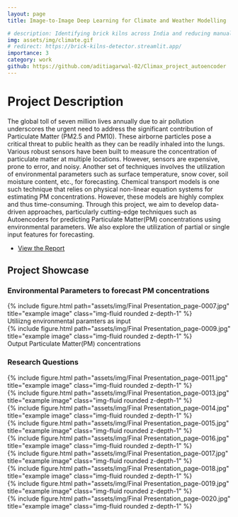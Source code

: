 ```yaml
---
layout: page
title: Image-to-Image Deep Learning for Climate and Weather Modelling

# description: Identifying brick kilns across India and reducing manual annotation efforts using active learning by 30%.
img: assets/img/climate.gif
# redirect: https://brick-kilns-detector.streamlit.app/
importance: 3
category: work
github: https://github.com/aditiagarwal-02/Climax_project_autoencoder
---
```


# Project Description

The global toll of seven million lives annually due to air pollution underscores the urgent need to address the significant contribution of Particulate Matter (PM2.5 and PM10). These airborne particles pose a critical threat to public health as they can be readily inhaled into the lungs. Various robust sensors have been built to measure the concentration of particulate matter at multiple locations. However, sensors are expensive, prone to error, and noisy. Another set of techniques involves the utilization of environmental parameters such as surface temperature, snow cover, soil moisture content, etc., for forecasting. Chemical transport models is one such technique that relies on physical non-linear equation systems for estimating PM concentrations. However, these models are highly complex and thus time-consuming. Through this project, we aim to develop data-driven approaches, particularly cutting-edge techniques such as Autoencoders for predicting Particulate Matter(PM) concentrations using environmental parameters. We also explore the utilization of partial or single input features for forecasting.


<!-- <big><b>Research Paper accepted at NeurIPS 2023 Workshop on Active Learning in the Real World,2023. Here's the published [version](https://drive.google.com/file/d/1feZUEhzxBBCxrD9e98_UFtD1Ygvbqjlj/view?usp=drive_link)</b></big> -->

- [View the Report](https://drive.google.com/file/d/1Zg8O5x6UYMO3UjyfoHE9e6yqc-S9_czG/view?usp=drive_link)
<!-- - [GitHub Repository](https://github.com/aditiagarwal-02/brick-kiln) -->

## Project Showcase

<h3>Environmental Parameters to forecast PM concentrations</h3>

<!-- Row 1 -->
<div class="row">
    <div class="col-sm mt-3 mt-md-0">
        {% include figure.html path="assets/img/Final Presentation_page-0007.jpg" title="example image" class="img-fluid rounded z-depth-1" %}
        <div class="caption">Utiliizng environmental paramters as input</div>
    </div>
    <div class="col-sm mt-3 mt-md-0">
        {% include figure.html path="assets/img/Final Presentation_page-0009.jpg" title="example image" class="img-fluid rounded z-depth-1" %}
        <div class="caption">Output Particulate Matter(PM) concentrations</div>
    </div>
</div>

<h3>Research Questions</h3>


<!-- Row 2 -->
<div class="row">
    <div class="col-sm mt-3 mt-md-0">
        {% include figure.html path="assets/img/Final Presentation_page-0011.jpg" title="example image" class="img-fluid rounded z-depth-1" %}
        <!-- <div class="caption">Caption for the third image.</div> -->
    </div>
    <div class="col-sm mt-3 mt-md-0">
        {% include figure.html path="assets/img/Final Presentation_page-0013.jpg" title="example image" class="img-fluid rounded z-depth-1" %}
        <!-- <div class="caption">Caption for the fourth image.</div> -->
    </div>
</div>

<!-- Row 3 -->
<div class="row">
    <div class="col-sm mt-3 mt-md-0">
        {% include figure.html path="assets/img/Final Presentation_page-0014.jpg" title="example image" class="img-fluid rounded z-depth-1" %}
        <!-- <div class="caption">Caption for the third image.</div> -->
    </div>
    <div class="col-sm mt-3 mt-md-0">
        {% include figure.html path="assets/img/Final Presentation_page-0015.jpg" title="example image" class="img-fluid rounded z-depth-1" %}
        <!-- <div class="caption">Caption for the fourth image.</div> -->
    </div>
    <div class="col-sm mt-3 mt-md-0">
        {% include figure.html path="assets/img/Final Presentation_page-0016.jpg" title="example image" class="img-fluid rounded z-depth-1" %}
        <!-- <div class="caption">Caption for the fourth image.</div> -->
    </div>
</div>

<div class="row">
    <div class="col-sm mt-3 mt-md-0">
        {% include figure.html path="assets/img/Final Presentation_page-0017.jpg" title="example image" class="img-fluid rounded z-depth-1" %}
        <!-- <div class="caption">Caption for the third image.</div> -->
    </div>
    <div class="col-sm mt-3 mt-md-0">
        {% include figure.html path="assets/img/Final Presentation_page-0018.jpg" title="example image" class="img-fluid rounded z-depth-1" %}
        <!-- <div class="caption">Caption for the fourth image.</div> -->
    </div>
    <div class="col-sm mt-3 mt-md-0">
        {% include figure.html path="assets/img/Final Presentation_page-0019.jpg" title="example image" class="img-fluid rounded z-depth-1" %}
        <!-- <div class="caption">Caption for the fourth image.</div> -->
    </div>
</div>

<div class="row">
    <div class="col-sm mt-3 mt-md-0">
        {% include figure.html path="assets/img/Final Presentation_page-0020.jpg" title="example image" class="img-fluid rounded z-depth-1" %}
        <!-- <div class="caption">Caption for the third image.</div> -->
    </div>
</div>

<!-- Row 4 -->
<!-- ... (similar structure for additional rows) -->



